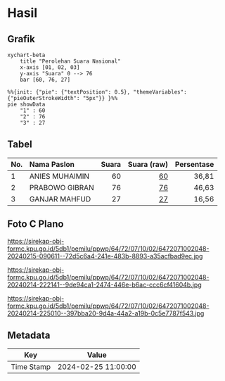 # Hasil

## Grafik

```mermaid
xychart-beta
    title "Perolehan Suara Nasional"
    x-axis [01, 02, 03]
    y-axis "Suara" 0 --> 76
    bar [60, 76, 27]
```

```mermaid
%%{init: {"pie": {"textPosition": 0.5}, "themeVariables": {"pieOuterStrokeWidth": "5px"}} }%%
pie showData
    "1" : 60
    "2" : 76
    "3" : 27
```

## Tabel

| No. | Nama Paslon    | Suara | Suara (raw) | Persentase |
|:--- |:-------------- | -----:| -----------:| ----------:|
| 1   | ANIES MUHAIMIN | 60    | [60][p-1]   | 36,81      |
| 2   | PRABOWO GIBRAN | 76    | [76][p-2]   | 46,63      |
| 3   | GANJAR MAHFUD  | 27    | [27][p-3]   | 16,56      |


[p-1]: https://github.com/gigit-pemilu/pemilu-2024/blob/main/pilpres/hitung-suara/sub/64-kalimantan-timur/sub/72-kota-samarinda/sub/07-sambutan/sub/1002-sambutan/sub/048-tps/sub/paslon-1.txt
[p-2]: https://github.com/gigit-pemilu/pemilu-2024/blob/main/pilpres/hitung-suara/sub/64-kalimantan-timur/sub/72-kota-samarinda/sub/07-sambutan/sub/1002-sambutan/sub/048-tps/sub/paslon-2.txt
[p-3]: https://github.com/gigit-pemilu/pemilu-2024/blob/main/pilpres/hitung-suara/sub/64-kalimantan-timur/sub/72-kota-samarinda/sub/07-sambutan/sub/1002-sambutan/sub/048-tps/sub/paslon-3.txt

## Foto C Plano

https://sirekap-obj-formc.kpu.go.id/5db1/pemilu/ppwp/64/72/07/10/02/6472071002048-20240215-090611--72d5c6a4-241e-483b-8893-a35acfbad9ec.jpg

https://sirekap-obj-formc.kpu.go.id/5db1/pemilu/ppwp/64/72/07/10/02/6472071002048-20240214-222141--9de94ca1-2474-446e-b6ac-ccc6cf41604b.jpg

https://sirekap-obj-formc.kpu.go.id/5db1/pemilu/ppwp/64/72/07/10/02/6472071002048-20240214-225010--397bba20-9d4a-44a2-a19b-0c5e7787f543.jpg


## Metadata

| Key        | Value               |
| ---------- | ------------------- |
| Time Stamp | 2024-02-25 11:00:00 |



